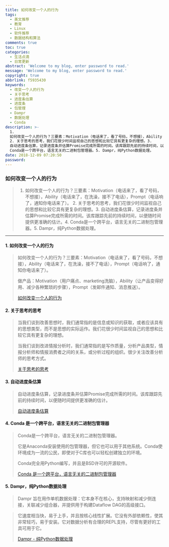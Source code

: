 ```yaml
---
title: 如何改变一个人的行为
tags:
  - 美文推荐
  - 教育
  - Linux
  - 软件推荐
  - 数据结构和算法
comments: true
toc: true
categories:
  - 生活点滴
  - 日常更新
abstract: 'Welcome to my blog, enter password to read.'
message: 'Welcome to my blog, enter password to read.'
copyright: true
abbrlink: f5935430
keywords:
  - 改变一个人的行为
  - 关于思考
  - 进度条估算
  - 进度条
  - 包管理
  - Dampr
  - 数据处理
  - Conda
description: >-
  1.
  如何改变一个人的行为？三要素：Motivation（电话来了，看了号码，不想接），Ability（电话来了，在洗澡，接不了电话），Prompt（电话响了，通知你电话来了）。
  2. 关于思考的思考，我们花很少时间监视自己的思想和比较它具有更复杂的理想。3.
  自动进度条估算，记录进度条并估算Promise完成所需的时间。该库跟踪先前的持续时间，以便随时间提供更准确的估计。4.
  Conda是一个跨平台，语言无关的二进制包管理器。5. Dampr，纯Python数据处理。
date: 2018-12-09 07:20:50
password:
---
```

<script type="text/javascript" src="/js/src/bai.js"></script>

### 如何改变一个人的行为
>  1. 如何改变一个人的行为？三要素：Motivation（电话来了，看了号码，不想接），Ability（电话来了，在洗澡，接不了电话），Prompt（电话响了，通知你电话来了）。 2. 关于思考的思考，我们花很少时间监视自己的思想和比较它具有更复杂的理想。3. 自动进度条估算，记录进度条并估算Promise完成所需的时间。该库跟踪先前的持续时间，以便随时间提供更准确的估计。4.  Conda是一个跨平台，语言无关的二进制包管理器。5. Dampr，纯Python数据处理。

---
#### 1. 如何改变一个人的行为
> 如何改变一个人的行为？三要素：Motivation（电话来了，看了号码，不想接），Ability（电话来了，在洗澡，接不了电话），Prompt（电话响了，通知你电话来了）。
>
> 做产品：Motivation（用户痛点、marketing洗脑），Ability（让产品变得好用、减少各种繁琐的步骤），Prompt（发邮件通知、消息推送）。
>
> [如何改变一个人的行为](https://www.behaviormodel.org/)

#### 2. 关于思考的思考
> 当我们谈到改善思想时，我们通常指的是信息或知识的获取，或者应该具有的思想类型，而不是思想的实际运作。我们花很少时间监视自己的思想和比较它具有更复杂的理想。
>
> 当我们谈到改进情报分析时，我们通常指的是写作质量，分析产品类型，情报分析师和情报消费者之间的关系，或分析过程的组织。很少关注改善分析师的思考方式。
>
> [关于思考的思考](https://www.cia.gov/library/center-for-the-study-of-intelligence/csi-publications/books-and-monographs/psychology-of-intelligence-analysis/art4.html)

#### 3. 自动进度条估算
> 自动进度条估算，记录进度条并估算Promise完成所需的时间。该库跟踪先前的持续时间，以便随时间提供更准确的估计。
>
> [自动进度条估算](https://github.com/bvaughn/progress-estimator)

#### 4. Conda 是一个跨平台，语言无关的二进制包管理器
> Conda是一个跨平台，语言无关的二进制包管理器。
>
> 它是Anaconda安装使用的包管理器，但它也可以用于其他系统。Conda使环境成为一流的公民，即使对于C库也可以轻松创建独立的环境。
>
> Conda完全用Python编写，并且是BSD许可的开源软件。
>
> [Conda 是一个跨平台，语言无关的二进制包管理器](https://github.com/conda/conda)

#### 5. Dampr，纯Python数据处理
> Dampr 旨在用作单机数据处理：它本身不在核心，支持映射和减少侧连接，关联减少组合器，并提供用于构建Dataflow DAG的高级接口。

> 它速度相当快，易于上手，并且按核心线性扩展。它没有外部依赖性，使其非常轻巧，易于安装。它对数据分析有合理的REPL支持，尽管有更好的工具可用于它。
>
> [Dampr - 纯Python数据处理](https://github.com/Refefer/Dampr)

